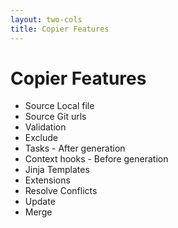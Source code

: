 ```yaml
---
layout: two-cols
title: Copier Features
---
```


# Copier Features

<v-clicks depth="2">

* Source Local file
* Source Git urls
* Validation
* Exclude
* Tasks - After generation
* Context hooks - Before generation
* Jinja Templates
* Extensions
* Resolve Conflicts
* Update
* Merge

</v-clicks>